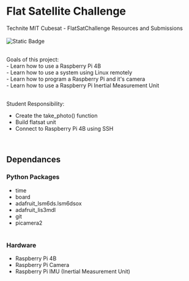 # Flat Satellite Challenge

Technite MIT Cubesat - FlatSatChallenge Resources and Submissions <br> <br>
![Static Badge](https://img.shields.io/badge/Status-Done-green)

<br>
Goals of this project: 
<br>
- Learn how to use a Raspberry Pi 4B <br>
- Learn how to use a system using Linux remotely <br>
- Learn how to program a Raspberry Pi and it's camera <br>
- Learn how to use a Raspberry Pi Inertial Measurement Unit <br> <br>

Student Responsibility: 
<br>
- Create the take_photo() function
- Build flatsat unit
- Connect to Raspberry Pi 4B using SSH

<br>

## Dependances

### Python Packages

- time 
- board
- adafruit_lsm6ds.lsm6dsox
- adafruit_lis3mdl
- git
- picamera2 
<br> <br>

### Hardware

- Raspberry Pi 4B
- Raspberry Pi Camera
- Raspberry Pi IMU (Inertial Measurement Unit)
